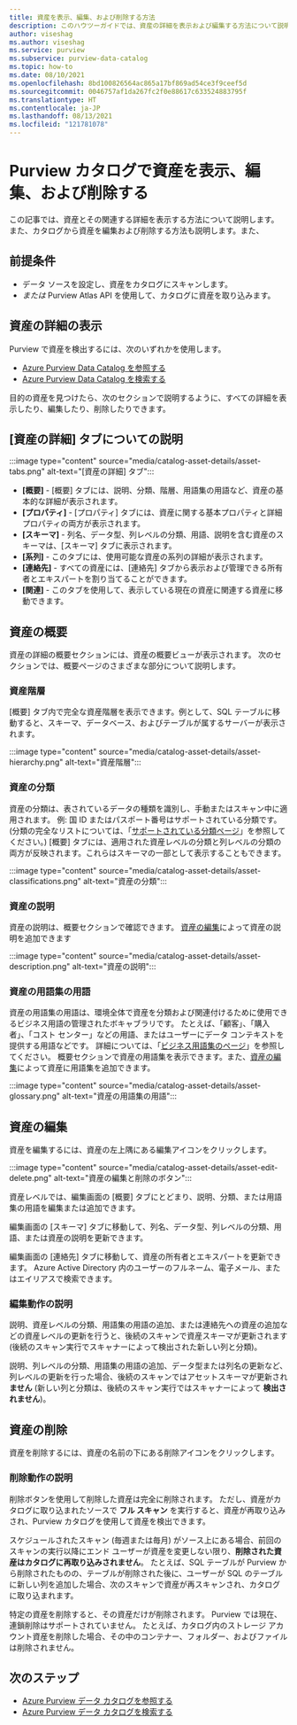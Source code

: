 ```yaml
---
title: 資産を表示、編集、および削除する方法
description: このハウツーガイドでは、資産の詳細を表示および編集する方法について説明します。
author: viseshag
ms.author: viseshag
ms.service: purview
ms.subservice: purview-data-catalog
ms.topic: how-to
ms.date: 08/10/2021
ms.openlocfilehash: 8bd100826564ac865a17bf869ad54ce3f9ceef5d
ms.sourcegitcommit: 0046757af1da267fc2f0e88617c633524883795f
ms.translationtype: HT
ms.contentlocale: ja-JP
ms.lasthandoff: 08/13/2021
ms.locfileid: "121781078"
---
```

# <a name="view-edit-and-delete-assets-in-purview-catalog"></a>Purview カタログで資産を表示、編集、および削除する

この記事では、資産とその関連する詳細を表示する方法について説明します。 また、カタログから資産を編集および削除する方法も説明します。また、

## <a name="prerequisites"></a>前提条件

- データ ソースを設定し、資産をカタログにスキャンします。
- *または* Purview Atlas API を使用して、カタログに資産を取り込みます。 

## <a name="viewing-asset-details"></a>資産の詳細の表示

Purview で資産を検出するには、次のいずれかを使用します。
- [Azure Purview Data Catalog を参照する](how-to-browse-catalog.md)
- [Azure Purview Data Catalog を検索する](how-to-search-catalog.md)

目的の資産を見つけたら、次のセクションで説明するように、すべての詳細を表示したり、編集したり、削除したりできます。

## <a name="asset-details-tabs-explained"></a>[資産の詳細] タブについての説明

:::image type="content" source="media/catalog-asset-details/asset-tabs.png" alt-text="[資産の詳細] タブ":::

- **[概要]** - [概要] タブには、説明、分類、階層、用語集の用語など、資産の基本的な詳細が表示されます。
- **[プロパティ]** - [プロパティ] タブには、資産に関する基本プロパティと詳細プロパティの両方が表示されます。
- **[スキーマ]** - 列名、データ型、列レベルの分類、用語、説明を含む資産のスキーマは、[スキーマ] タブに表示されます。
- **[系列]** - このタブには、使用可能な資産の系列の詳細が表示されます。
- **[連絡先]** - すべての資産には、[連絡先] タブから表示および管理できる所有者とエキスパートを割り当てることができます。
- **[関連]** - このタブを使用して、表示している現在の資産に関連する資産に移動できます。 

## <a name="asset-overview"></a>資産の概要
資産の詳細の概要セクションには、資産の概要ビューが表示されます。 次のセクションでは、概要ページのさまざまな部分について説明します。

### <a name="asset-hierarchy"></a>資産階層

[概要] タブ内で完全な資産階層を表示できます。例として、SQL テーブルに移動すると、スキーマ、データベース、およびテーブルが属するサーバーが表示されます。

:::image type="content" source="media/catalog-asset-details/asset-hierarchy.png" alt-text="資産階層":::

### <a name="asset-classifications"></a>資産の分類

資産の分類は、表されているデータの種類を識別し、手動またはスキャン中に適用されます。 例: 国 ID またはパスポート番号はサポートされている分類です。 (分類の完全なリストについては、「[サポートされている分類ページ](supported-classifications.md)」を参照してください。) [概要] タブには、適用された資産レベルの分類と列レベルの分類の両方が反映されます。これらはスキーマの一部として表示することもできます。

:::image type="content" source="media/catalog-asset-details/asset-classifications.png" alt-text="資産の分類":::

### <a name="asset-description"></a>資産の説明

資産の説明は、概要セクションで確認できます。 [資産の編集](#editing-assets)によって資産の説明を追加できます

:::image type="content" source="media/catalog-asset-details/asset-description.png" alt-text="資産の説明":::

### <a name="asset-glossary-terms"></a>資産の用語集の用語

資産の用語集の用語は、環境全体で資産を分類および関連付けるために使用できるビジネス用語の管理されたボキャブラリです。 たとえば、「顧客」、「購入者」、「コスト センター」などの用語、またはユーザーにデータ コンテキストを提供する用語などです。 詳細については、「[ビジネス用語集のページ](concept-business-glossary.md)」を参照してください。 概要セクションで資産の用語集を表示できます。また、[資産の編集](#editing-assets)によって資産に用語集を追加できます。

:::image type="content" source="media/catalog-asset-details/asset-glossary.png" alt-text="資産の用語集の用語":::

## <a name="editing-assets"></a>資産の編集

資産を編集するには、資産の左上隅にある編集アイコンをクリックします。

:::image type="content" source="media/catalog-asset-details/asset-edit-delete.png" alt-text="資産の編集と削除のボタン":::

資産レベルでは、編集画面の [概要] タブにとどまり、説明、分類、または用語集の用語を編集または追加できます。

編集画面の [スキーマ] タブに移動して、列名、データ型、列レベルの分類、用語、または資産の説明を更新できます。

編集画面の [連絡先] タブに移動して、資産の所有者とエキスパートを更新できます。 Azure Active Directory 内のユーザーのフルネーム、電子メール、またはエイリアスで検索できます。

### <a name="edit-behavior-explained"></a>編集動作の説明

説明、資産レベルの分類、用語集の用語の追加、または連絡先への資産の追加などの資産レベルの更新を行うと、後続のスキャンで資産スキーマが更新されます (後続のスキャン実行でスキャナーによって検出された新しい列と分類)。

説明、列レベルの分類、用語集の用語の追加、データ型または列名の更新など、列レベルの更新を行った場合、後続のスキャンではアセットスキーマが更新され **ません** (新しい列と分類は、後続のスキャン実行ではスキャナーによって **検出されません**)。

## <a name="deleting-assets"></a>資産の削除

資産を削除するには、資産の名前の下にある削除アイコンをクリックします。

### <a name="delete-behavior-explained"></a>削除動作の説明

削除ボタンを使用して削除した資産は完全に削除されます。 ただし、資産がカタログに取り込まれたソースで **フル スキャン** を実行すると、資産が再取り込みされ、Purview カタログを使用して資産を検出できます。

スケジュールされたスキャン (毎週または毎月) がソース上にある場合、前回のスキャンの実行以降にエンド ユーザーが資産を変更しない限り、**削除された資産はカタログに再取り込みされません**。   たとえば、SQL テーブルが Purview から削除されたものの、テーブルが削除された後に、ユーザーが SQL のテーブルに新しい列を追加した場合、次のスキャンで資産が再スキャンされ、カタログに取り込まれます。

特定の資産を削除すると、その資産だけが削除されます。 Purview では現在、連鎖削除はサポートされていません。 たとえば、カタログ内のストレージ アカウント資産を削除した場合、その中のコンテナー、フォルダー、およびファイルは削除されません。 

## <a name="next-steps"></a>次のステップ

- [Azure Purview データ カタログを参照する](how-to-browse-catalog.md)
- [Azure Purview データ カタログを検索する](how-to-search-catalog.md)
